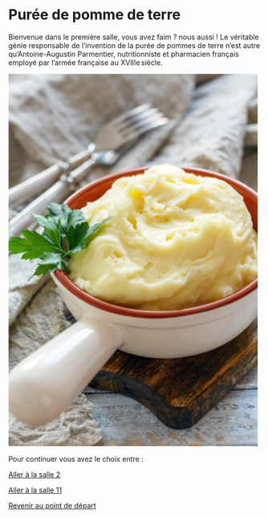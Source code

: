 # __Purée de pomme de terre__

Bienvenue dans le première salle, vous avez faim ? nous aussi !
Le véritable génie responsable de l’invention de la purée de pommes de terre n’est autre qu’Antoine-Augustin Parmentier,
nutritionniste et pharmacien français employé par l’armée française au XVIIIe siècle.

![alt text](/images/Plat1.png)

Pour continuer vous avez le choix entre :


[Aller à la salle 2](https://github.com/cfourcaud/TP2_Groupe3/blob/main/Salle2.md "Salle 2")

[Aller à la salle 11](https://github.com/cfourcaud/TP2_Groupe3/blob/main/Salle11.md "Salle 11")



[Revenir au point de départ](https://github.com/cfourcaud/TP2_GRP3_Labyrinthe/blob/main/index.md "Revenir au point de départ")
